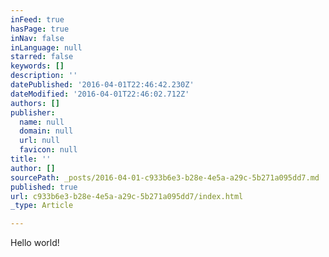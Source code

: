 ```yaml
---
inFeed: true
hasPage: true
inNav: false
inLanguage: null
starred: false
keywords: []
description: ''
datePublished: '2016-04-01T22:46:42.230Z'
dateModified: '2016-04-01T22:46:02.712Z'
authors: []
publisher:
  name: null
  domain: null
  url: null
  favicon: null
title: ''
author: []
sourcePath: _posts/2016-04-01-c933b6e3-b28e-4e5a-a29c-5b271a095dd7.md
published: true
url: c933b6e3-b28e-4e5a-a29c-5b271a095dd7/index.html
_type: Article

---
```

Hello world!
